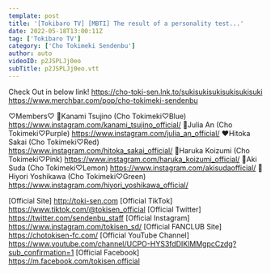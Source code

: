 ```yaml
---
template: post
title: '[Tokibaro TV] [MBTI] The result of a personality test...'
date: 2022-05-18T13:00:11Z
tag: ['Tokibaro TV']
category: ['Cho Tokimeki Sendenbu']
author: auto 
videoID: p2JSPLJj0eo
subTitle: p2JSPLJj0eo.vtt
---
```

Check Out in below link!
https://cho-toki-sen.lnk.to/sukisukisukisukisukisuki
https://www.merchbar.com/pop/cho-tokimeki-sendenbu

♡Members♡
💙Kanami Tsujino (Cho Tokimeki♡Blue) https://www.instagram.com/kanami_tsujino_official/
💜Julia An (Cho Tokimeki♡Purple) https://www.instagram.com/julia_an_official/
❤️Hitoka Sakai (Cho Tokimeki♡Red) https://www.instagram.com/hitoka_sakai_official/
💖Haruka Koizumi (Cho Tokimeki♡Pink) https://www.instagram.com/haruka_koizumi_official/
💛Aki Suda (Cho Tokimeki♡Lemon) https://www.instagram.com/akisudaofficial/
💚Hiyori Yoshikawa (Cho Tokimeki♡Green) https://www.instagram.com/hiyori_yoshikawa_official/

[Official Site] http://toki-sen.com
[Official TikTok] https://www.tiktok.com/@tokisen_official
[Official Twitter] https://twitter.com/sendenbu_staff
[Official Instagram] https://www.instagram.com/tokisen_sd/
[Official FANCLUB Site] https://chotokisen-fc.com/
[Official YouTube Channel] https://www.youtube.com/channel/UCPO-HYS3fdDIKlMMgpcCzdg?sub_confirmation=1
[Official Facebook] https://m.facebook.com/tokisen.official